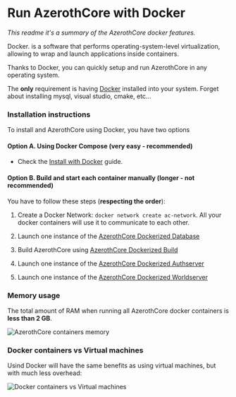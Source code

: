 # Run AzerothCore with Docker

*This readme it's a summary of the AzerothCore docker features.*

Docker. is a software that performs operating-system-level virtualization, allowing to wrap and launch applications inside containers.

Thanks to Docker, you can quickly setup and run AzerothCore in any operating system.

The **only** requirement is having [Docker](https://docs.docker.com/install/) installed into your system. Forget about installing mysql, visual studio, cmake, etc...

### Installation instructions

To install and AzerothCore using Docker, you have two options

#### Option A. Using Docker Compose (very easy - recommended)

- Check the [Install with Docker](https://www.azerothcore.org/wiki/Install-with-Docker) guide.

#### Option B. Build and start each container manually (longer - not recommended)

You have to follow these steps (**respecting the order**):

1) Create a Docker Network: `docker network create ac-network`. All your docker containers will use it to communicate to each other.

2) Launch one instance of the [AzerothCore Dockerized Database](https://github.com/azerothcore/azerothcore-wotlk/tree/master/docker/database)

3) Build AzerothCore using [AzerothCore Dockerized Build](https://github.com/azerothcore/azerothcore-wotlk/tree/master/docker/build)

4) Launch one instance of the [AzerothCore Dockerized Authserver](https://github.com/azerothcore/azerothcore-wotlk/tree/master/docker/authserver)

5) Launch one instance of the [AzerothCore Dockerized Worldserver](https://github.com/azerothcore/azerothcore-wotlk/tree/master/docker/worldserver)


### Memory usage

The total amount of RAM when running all AzerothCore docker containers is **less than 2 GB**.

![AzerothCore containers memory](https://user-images.githubusercontent.com/75517/51078287-10e65b80-16b3-11e9-807f-f59a5844dae5.png)


### Docker containers vs Virtual machines

Usind Docker will have the same benefits as using virtual machines, but with much less overhead:

![Docker containers vs Virtual machines](https://user-images.githubusercontent.com/75517/51078179-d4fec680-16b1-11e9-8ce6-87b5053f55dd.png)
